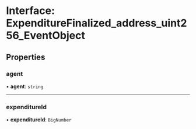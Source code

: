 # Interface: ExpenditureFinalized\_address\_uint256\_EventObject

## Properties

### agent

• **agent**: `string`

___

### expenditureId

• **expenditureId**: `BigNumber`
